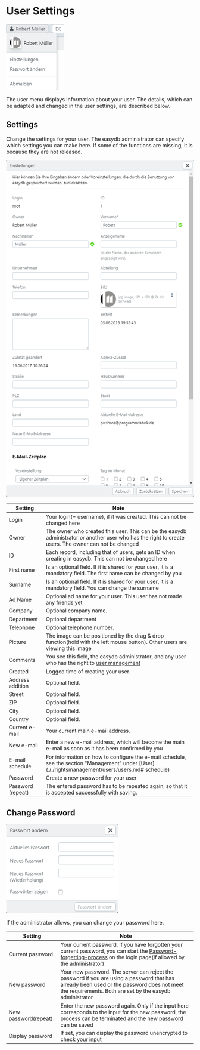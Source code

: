 # User Settings

![User Menu](user_menu.png)

The user menu displays information about your user. The details, which can be adapted and changed in the user settings, are described below.

## Settings

Change the settings for your user. The easydb administrator can specify which settings you can make here. If some of the functions are missing, it is because they are not released.

![User Settings](user_prefs.png)

| Setting | Note |
|--|--|
| Login | Your login(= username), if it was created. This can not be changed here|
| Owner | The owner who created this user. This can be the easydb administrator or another user who has the right to create users. The owner can not be changed|
| ID | Each record, including that of users, gets an ID when creating in easydb. This can not be changed here|
| First name | Is an optional field. If it is shared for your user, it is a mandatory field. The first name can be changed by you|
| Surname | Is an optional field. If it is shared for your user, it is a mandatory field. You can change the surname|
| Ad Name | Optional ad name for your user. This user has not made any friends yet|
| Company | Optional company name. |
| Department | Optional department|
| Telephone | Optional telephone number. |
| Picture | The image can be positioned by the drag & drop function(hold with the left mouse button). Other users are viewing this image|
| Comments | You see this field, the easydb administrator, and any user who has the right to [user management](././rightsmanagement/users/users.md)|
| Created | Logged time of creating your user. |
| Address addition | Optional field. |
| Street | Optional field. |
| ZIP | Optional field. |
| City | Optional field. |
| Country | Optional field. |
| Current e-mail | Your current main e-mail address. |
|New e-mail | Enter a new e-mail address, which will become the main e-mail as soon as it has been confirmed by you|
| E-mail schedule | For information on how to configure the e-mail schedule, see the section "Management" under [User](././rightsmanagement/users/users.md# schedule)|
|Password| Create a new password for your user|
| Password (repeat) | The entered password has to be repeated again, so that it is accepted successfully with saving. |

## Change Password


![Change Password](user_pw.png)


If the administrator allows, you can change your password here.

| Setting | Note |
|--|--|
| Current password | Your current password. If you have forgotten your current password, you can start the [Password-forgetting-process](././userprefs/loginscreen/loginscreen.md) on the login page(if allowed by the administrator)
| New password | Your new password. The server can reject the password if you are using a password that has already been used or the password does not meet the requirements. Both are set by the easydb administrator
| New password(repeat) | Enter the new password again. Only if the input here corresponds to the input for the new password, the process can be terminated and the new password can be saved
| Display password | If set, you can display the password unencrypted to check your input